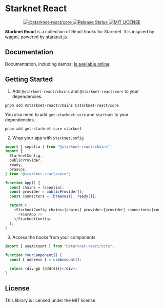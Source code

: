 # Starknet React

<p align="center">
  <a href="https://www.npmjs.com/package/@starknet-react/core">
    <img alt="@starknet-react/core" src="https://img.shields.io/npm/v/@starknet-react/core">
  </a>
  <a href="https://github.com/apibara/starknet-react/actions/workflows/release.yml">
    <img alt="Release Status" src="https://img.shields.io/github/actions/workflow/status/apibara/starknet-react/build.yml">
  </a>
  <a href="https://www.github.com/apibara/starknet-react">
    <img alt="MIT LICENSE" src="https://img.shields.io/github/license/apibara/starknet-react">
  </a>
</p>

**Starknet React** is a collection of React hooks for Starknet. It is inspired by
[wagmi](https://github.com/tmm/wagmi), powered by [starknet.js](https://github.com/0xs34n/starknet.js).

## Documentation

Documentation, including demos, [is available online](https://starknet-react.com/).

## Getting Started

1. Add `@starknet-react/chains` and `@starknet-react/core` to your dependencies.

```shell
pnpm add @starknet-react/chains @starknet-react/core
```

You also need to add `get-starknet-core` and `starknet` to your dependencies.

```shell
pnpm add get-starknet-core starknet
```

2. Wrap your app with `StarknetConfig`

```typescript
import { sepolia } from "@starknet-react/chains";
import {
  StarknetConfig,
  publicProvider,
  ready,
  braavos,
} from "@starknet-react/core";

function App() {
  const chains = [sepolia];
  const provider = publicProvider();
  const connectors = [braavos(), ready()];

  return (
    <StarknetConfig chains={chains} provider={provider} connectors={connectors}>
      <YourApp />
    </StarknetConfig>
  );
}
```

3. Access the hooks from your components.

```typescript
import { useAccount } from "@starknet-react/core";

function YourComponent() {
  const { address } = useAccount();

  return <div>gm {address}</div>;
}
```

## License

This library is licensed under the MIT license.
